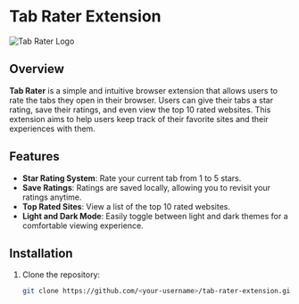 # Tab Rater Extension

![Tab Rater Logo](https://cloud-mhcv05ksc-hack-club-bot.vercel.app/0android-chrome-192x192.png)

## Overview

**Tab Rater** is a simple and intuitive browser extension that allows users to rate the tabs they open in their browser. Users can give their tabs a star rating, save their ratings, and even view the top 10 rated websites. This extension aims to help users keep track of their favorite sites and their experiences with them.

## Features

- **Star Rating System**: Rate your current tab from 1 to 5 stars.
- **Save Ratings**: Ratings are saved locally, allowing you to revisit your ratings anytime.
- **Top Rated Sites**: View a list of the top 10 rated websites.
- **Light and Dark Mode**: Easily toggle between light and dark themes for a comfortable viewing experience.

## Installation

1. Clone the repository:
   ```bash
   git clone https://github.com/<your-username>/tab-rater-extension.git
